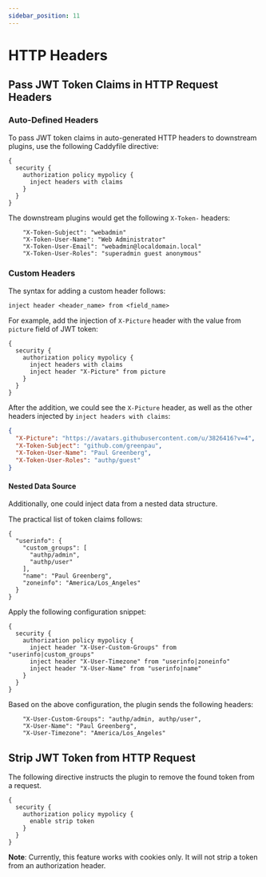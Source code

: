 ```yaml
---
sidebar_position: 11
---
```


# HTTP Headers

## Pass JWT Token Claims in HTTP Request Headers

### Auto-Defined Headers

To pass JWT token claims in auto-generated HTTP headers to downstream
plugins, use the following Caddyfile directive:

```
{
  security {
    authorization policy mypolicy {
      inject headers with claims
    }
  }
}
```

The downstream plugins would get the following `X-Token-` headers:

```
    "X-Token-Subject": "webadmin"
    "X-Token-User-Name": "Web Administrator"
    "X-Token-User-Email": "webadmin@localdomain.local"
    "X-Token-User-Roles": "superadmin guest anonymous"
```


### Custom Headers

The syntax for adding a custom header follows:

```
inject header <header_name> from <field_name>
```

For example, add the injection of `X-Picture` header with the value from `picture` field
of JWT token:

```
{
  security {
    authorization policy mypolicy {
      inject headers with claims
      inject header "X-Picture" from picture
    }
  }
}
```

After the addition, we could see the `X-Picture` header, as well as the other
headers injected by `inject headers with claims`:

```json
{
  "X-Picture": "https://avatars.githubusercontent.com/u/3826416?v=4",
  "X-Token-Subject": "github.com/greenpau",
  "X-Token-User-Name": "Paul Greenberg",
  "X-Token-User-Roles": "authp/guest"
}
```

#### Nested Data Source

Additionally, one could inject data from a nested data structure.

The practical list of token claims follows:

```
{
  "userinfo": {
    "custom_groups": [
      "authp/admin",
      "authp/user"
    ],
    "name": "Paul Greenberg",
    "zoneinfo": "America/Los_Angeles"
  }
}
```

Apply the following configuration snippet:

```
{
  security {
    authorization policy mypolicy {
      inject header "X-User-Custom-Groups" from "userinfo|custom_groups"
      inject header "X-User-Timezone" from "userinfo|zoneinfo"
      inject header "X-User-Name" from "userinfo|name"
    }
  }
}
```

Based on the above configuration, the plugin sends the following headers:

```
    "X-User-Custom-Groups": "authp/admin, authp/user",
    "X-User-Name": "Paul Greenberg",
    "X-User-Timezone": "America/Los_Angeles"
```

## Strip JWT Token from HTTP Request

The following directive instructs the plugin to remove the found
token from a request.

```
{
  security {
    authorization policy mypolicy {
      enable strip token
    }
  }
}
```

**Note**: Currently, this feature works with cookies only. It will
not strip a token from an authorization header.
